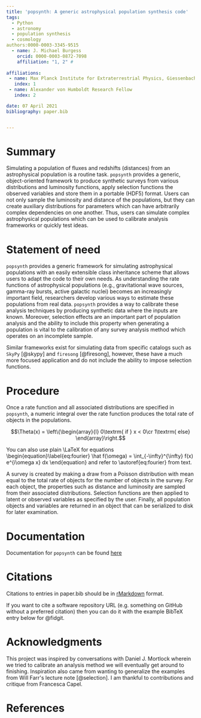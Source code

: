 ```yaml
---
title: 'popsynth: A generic astrophysical population synthesis code'
tags:
  - Python
  - astronomy
  - population synthesis
  - cosmology
authors:0000-0003-3345-9515
  - name: J. Michael Burgess
    orcid: 0000-0003-0872-7098
    affiliation: "1, 2" # 
  
affiliations:
 - name: Max Planck Institute for Extraterrestrial Physics, Giessenbachstrasse, 85741 Garching, Germany
   index: 1
 - name: Alexander von Humboldt Research Fellow
   index: 2

date: 07 April 2021
bibliography: paper.bib


---
```


# Summary
Simulating a population of fluxes and redshifts (distances) from an
astrophysical population is a routine task. `popsynth` provides a
generic, object-oriented framework to produce synthetic surveys from
various distributions and luminosity functions, apply selection
functions the observed variables and store them in a portable (HDF5)
format. Users can not only sample the luminosity and distance of the
populations, but they can create auxiliary distributions for
parameters which can have arbitrarily complex dependencies on one
another. Thus, users can simulate complex astrophysical populations
which can be used to calibrate analysis frameworks or quickly test
ideas.

# Statement of need

`popsynth` provides a generic framework for simulating astrophysical
populations with an easily extensible class inheritance scheme that
allows users to adapt the code to their own needs. As understanding
the rate functions of astrophysical populations (e.g., gravitational
wave sources, gamma-ray bursts, active galactic nuclei) becomes an
increasingly important field, researchers develop various ways to
estimate these populations from real data. `popsynth` provides a way
to calibrate these analysis techniques by producing synthetic data
where the inputs are known. Moreover, selection effects are an
important part of population analysis and the ability to include this
property when generating a population is vital to the calibration of
any survey analysis method which operates on an incomplete sample.

Similar frameworks exist for simulating data from specific catalogs
such as `SkyPy` [@skypy] and `firesong` [@firesong], however, these
have a much more focused application and do not include the ability to
impose selection functions.


# Procedure

Once a rate function and all associated distributions are specified in
`popsynth`, a numeric integral over the rate function produces the
total rate of objects in the populations.

$$\Theta(x) = \left\{\begin{array}{l}
0\textrm{ if } x < 0\cr
1\textrm{ else}
\end{array}\right.$$

You can also use plain \LaTeX for equations
\begin{equation}\label{eq:fourier}
\hat f(\omega) = \int_{-\infty}^{\infty} f(x) e^{i\omega x} dx
\end{equation}
and refer to \autoref{eq:fourier} from text.


A survey is created by
making a draw from a Poisson distribution with mean equal to the total
rate of objects for the number of objects in the survey. For each
object, the properties such as distance and luminosity are sampled
from their associated distributions. Selection functions are then
applied to latent or observed variables as specified by the
user. Finally, all population objects and variables are returned in an
object that can be serialized to disk for later examination.

# Documentation

Documentation for `popsynth` can be found [here](https://popsynth.readthedocs.io/)


# Citations

Citations to entries in paper.bib should be in
[rMarkdown](http://rmarkdown.rstudio.com/authoring_bibliographies_and_citations.html)
format.

If you want to cite a software repository URL (e.g. something on GitHub without a preferred
citation) then you can do it with the example BibTeX entry below for @fidgit.

# Acknowledgments
This project was inspired by conversations with Daniel J. Mortlock
wherein we tried to calibrate an analysis method we will eventually
get around to finishing. Inspiration also came from wanting to
generalize the examples from Will Farr's lecture note [@selection]. I am
thankful to contributions and critique from Francesca Capel.

# References
